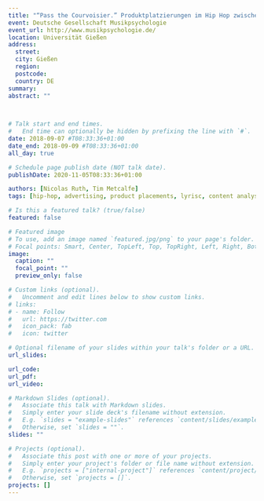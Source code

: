 ```yaml
---
title: "“Pass the Courvoisier.” Produktplatzierungen im Hip Hop zwischen 1990 und 2017."
event: Deutsche Gesellschaft Musikpsychologie
event_url: http://www.musikpsychologie.de/
location: Universität Gießen
address:
  street:
  city: Gießen
  region: 
  postcode:
  country: DE
summary:
abstract: ""
  


# Talk start and end times.
#   End time can optionally be hidden by prefixing the line with `#`.
date: 2018-09-07 #T08:33:36+01:00
date_end: 2018-09-09 #T08:33:36+01:00
all_day: true

# Schedule page publish date (NOT talk date).
publishDate: 2020-11-05T08:33:36+01:00

authors: [Nicolas Ruth, Tim Metcalfe]
tags: [hip-hop, advertising, product placements, lyrisc, content analysis, music industry]

# Is this a featured talk? (true/false)
featured: false

# Featured image
# To use, add an image named `featured.jpg/png` to your page's folder. 
# Focal points: Smart, Center, TopLeft, Top, TopRight, Left, Right, BottomLeft, Bottom, BottomRight.
image:
  caption: ""
  focal_point: ""
  preview_only: false

# Custom links (optional).
#   Uncomment and edit lines below to show custom links.
# links:
# - name: Follow
#   url: https://twitter.com
#   icon_pack: fab
#   icon: twitter

# Optional filename of your slides within your talk's folder or a URL.
url_slides: 

url_code:
url_pdf:
url_video:

# Markdown Slides (optional).
#   Associate this talk with Markdown slides.
#   Simply enter your slide deck's filename without extension.
#   E.g. `slides = "example-slides"` references `content/slides/example-slides.md`.
#   Otherwise, set `slides = ""`.
slides: ""

# Projects (optional).
#   Associate this post with one or more of your projects.
#   Simply enter your project's folder or file name without extension.
#   E.g. `projects = ["internal-project"]` references `content/project/deep-learning/index.md`.
#   Otherwise, set `projects = []`.
projects: []
---
```

